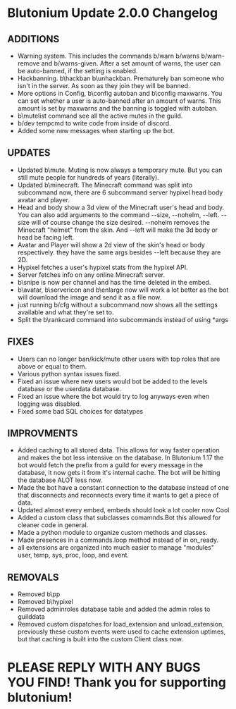 # Blutonium Update 2.0.0 Changelog

## ADDITIONS
- Warning system. This includes the commands b/warn b/warns b/warn-remove and b/warns-given. After a set amount of warns, the user can be auto-banned, if the setting is enabled.
- Hackbanning. b\hackban b\unhackban. Prematurely ban someone who isn't in the server. As soon as they join they will be banned.
- More options in Config, b\config autoban and b\config maxwarns. You can set whether a user is auto-banned after an amount of warns. This amount is set by maxwarns and the banning is toggled with autoban.
- b\mutelist command see all the active mutes in the guild.
- b/dev tempcmd to write code from inside of discord.
- Added some new messages when starting up the bot.

## UPDATES
- Updated b\mute. Muting is now always a temporary mute. But you can still mute people for hundreds of years (literally).
- Updated b\minecraft. The Minecraft command was split into subcommand now, there are 6 subcommand server hypixel head body avatar and player.
- Head and body show a 3d view of the Minecraft user's head and body. You can also add arguments to the command --size, --nohelm, --left. --size will of course change the size desired. --nohelm removes the Minecraft "helmet" from the skin. And --left will make the 3d body or head be facing left.
- Avatar and Player will show a 2d view of the skin's head or body respectively. they have the same args besides --left because they are 2D. 
- Hypixel fetches a user's hypixel stats from the hypixel API.
- Server fetches info on any online Minecraft server.
- b\snipe is now per channel and has the time deleted in the embed. 
- b\avatar, b\servericon and b\enlarge now will work a lot better as the bot will download the image and send it as a file now.
- just running b/cfg without a subcommand now shows all the settings available and what they're set to.
- Split the b\rankcard command into subcommands instead of using *args

## FIXES
- Users can no longer ban/kick/mute other users with top roles that are above or equal to them. 
- Various python syntax issues fixed.
- Fixed an issue where new users would bot be added to the levels database or the userdata database.
- Fixed an issue where the bot would try to log anyways even when logging was disabled.
- Fixed some bad SQL choices for datatypes

## IMPROVMENTS
- Added caching to all stored data. This allows for way faster operation and makes the bot less intensive on the database. In Blutonium 1.17 the bot would fetch the prefix from a guild for every message in the database, it now gets it from it's internal cache. The bot will be hitting the database ALOT less now.
- Made the bot have a constant connection to the database instead of one that disconnects and reconnects every time it wants to get a piece of data.
- Updated almost every embed, embeds should look a lot cooler now Cool
- Added a custom class that subclasses comamnds.Bot this allowed for cleaner code in general.
- Made a python module to organize custom methods and classes. 
- Made presences in a commands.loop method instead of in on_ready.
- all extensions are organized into much easier to manage "modules" user, temp, sys, proc, loop, and event. 

## REMOVALS
- Removed b\pp
- Removed b\hypixel
- Removed adminroles database table and added the admin roles to guilddata
- Removed custom dispatches for load_extension and unload_extension, previously these custom events were used to cache extension uptimes, but that caching is built into the custom Client class now.
 

# PLEASE REPLY WITH ANY BUGS YOU FIND! Thank you for supporting blutonium!
